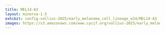 ```yaml
---
title: MEL14-A3
layout: minerva-1-5
exhibit: config-vallius-2025/early_melanoma_cell_lineage_e24/MEL14-A3
images: https://s3.amazonaws.com/www.cycif.org/vallius-2025/early_melanoma_cell_lineage_e24/MEL14-A3
---
```

